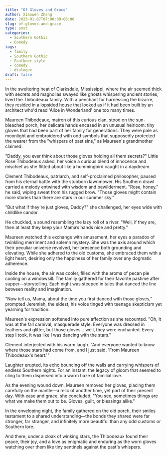 ```yaml
---
title: "Of Gloves and Grace"
author: Xiaowen Zhang
date: 2023-01-07T07:00:00+08:00
slug: of-gloves-and-grace
type: post
categories:
  - Southern Gothic
  - Comedy
tags:
  - family
  - Southern Gothic
  - Faulkner-style
  - comedy
  - dialogue
draft: false
---
```


In the sweltering heat of Clarksdale, Mississippi, where the air seemed thick with secrets and magnolias swayed like ghosts whispering ancient stories, lived the Thibodeaux family. With a penchant for harnessing the bizarre, they resided in a lopsided house that looked as if it had been built by an architect who'd read 'Alice in Wonderland' one too many times.

Maureen Thibodeaux, matron of this curious clan, stood on the sun-bleached porch, her delicate hands encased in an unusual heirloom: tiny gloves that had been part of her family for generations. They were pale as moonlight and embroidered with odd symbols that supposedly protected the wearer from the "whispers of past sins," as Maureen's grandmother claimed.

"Daddy, you ever think about those gloves holding all them secrets?" Little Rose Thibodeaux asked, her voice a curious blend of innocence and mischief as she flitted about like a hummingbird caught in a daydream.

Clement Thibodeaux, patriarch, and self-proclaimed philosopher, paused from his eternal battle with the stubborn lawnmower. His Southern drawl carried a melody entwined with wisdom and bewilderment. "Rose, honey," he said, wiping sweat from his rugged brow. "Those gloves might contain more stories than there are stars in our summer sky."

"But what if they're just gloves, Daddy?" she challenged, her eyes wide with childlike candor.

He chuckled, a sound resembling the lazy roll of a river. "Well, if they are, then at least they keep your Mama’s hands nice and pretty."

Maureen watched this exchange with amusement, her eyes a paradox of twinkling merriment and solemn mystery. She was the axis around which their peculiar universe revolved, her presence both grounding and elevating. While she adhered to the old customs, she embraced them with a light heart, desiring only the happiness of her family over any dogmatic adherence.

Inside the house, the air was cooler, filled with the aroma of pecan pie cooling on a windowsill. The family gathered for their favorite pastime after supper—storytelling. Each night was steeped in tales that danced the line between reality and imagination.

"Now tell us, Mama, about the time you first danced with those gloves," prompted Jeremiah, the eldest, his voice tinged with teenage skepticism yet yearning for tradition.

Maureen's expression softened into pure affection as she recounted. "Oh, it was at the fall carnival, masquerade style. Everyone was dressed in feathers and glitter, but those gloves... well, they were enchanted. Every step I took, it was like I was dancing with the stars."

Clement interjected with his warm laugh. "And everyone wanted to know where those stars had come from, and I just said, 'From Maureen Thibodeaux's heart.'"

Laughter erupted, its echo bouncing off the walls and carrying whispers of endless Southern nights. For an instant, the legacy of gloom that seemed to cling to them dispersed into a warm haze of familial love.

As the evening wound down, Maureen removed her gloves, placing them carefully on the mantle—a relic of another time, yet part of their present day. With ease and grace, she concluded, "You see, sometimes things are what we make them out to be. Gloves, guilt, or blessings alike."

In the enveloping night, the family gathered on the old porch, their smiles testament to a shared understanding—the bonds they shared were far stronger, far stranger, and infinitely more beautiful than any odd customs or Southern lore.

And there, under a cloak of winking stars, the Thibodeaux found their peace, their joy, and a love as enigmatic and enduring as the worn gloves watching over them like tiny sentinels against the past's whispers.